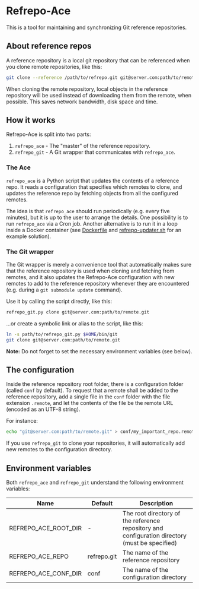 # Refrepo-Ace

This is a tool for maintaining and synchronizing Git reference repositories.

## About reference repos

A reference repository is a local git repository that can be referenced when
you clone remote repositories, like this:

```bash
git clone --reference /path/to/refrepo.git git@server.com:path/to/remote.git
```

When cloning the remote repository, local objects in the reference repository
will be used instead of downloading them from the remote, when possible. This
saves network bandwidth, disk space and time.

## How it works

Refrepo-Ace is split into two parts:

1. `refrepo_ace` - The "master" of the reference repository.
2. `refrepo_git` - A Git wrapper that communicates with `refrepo_ace`.

### The Ace

`refrepo_ace` is a Python script that updates the contents of a reference repo.
It reads a configuration that specifies which remotes to clone, and updates the
reference repo by fetching objects from all the configured remotes.

The idea is that `refrepo_ace` should run periodically (e.g. every five
minutes), but it is up to the user to arrange the details. One possibility is
to run `refrepo_ace` via a Cron job. Another alternative is to run it in a loop
inside a Docker container (see [Dockerfile](Dockerfile) and
[refrepo-updater.sh](refrepo-updater.sh) for an example solution).

### The Git wrapper

The Git wrapper is merely a convenience tool that automatically makes sure that
the reference repository is used when cloning and fetching from remotes, and it
also updates the Refrepo-Ace configuration with new remotes to add to the
reference repository whenever they are encountered (e.g. during a
`git submodule update` command).

Use it by calling the script directly, like this:

```bash
refrepo_git.py clone git@server.com:path/to/remote.git
```

...or create a symbolic link or alias to the script, like this:

```bash
ln -s path/to/refrepo_git.py $HOME/bin/git
git clone git@server.com:path/to/remote.git
```

**Note:** Do not forget to set the necessary environment variables (see below).

## The configuration

Inside the reference repository root folder, there is a configuration folder
(called `conf` by default). To request that a remote shall be added to the
reference repository, add a single file in the `conf` folder with the file
extension `.remote`, and let the contents of the file be the remote URL
(encoded as an UTF-8 string).

For instance:

```bash
echo "git@server.com:path/to/remote.git" > conf/my_important_repo.remote
```

If you use `refrepo_git` to clone your repositories, it will automatically
add new remotes to the configuration directory.

## Environment variables

Both `refrepo_ace` and `refrepo_git` understand the following environment
variables:

| Name | Default | Description |
| --- | --- | --- |
| REFREPO_ACE_ROOT_DIR | - | The root directory of the reference repository and configuration directory (must be specified) |
| REFREPO_ACE_REPO | refrepo.git | The name of the reference repository |
| REFREPO_ACE_CONF_DIR | conf | The name of the configuration directory |
